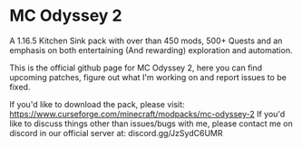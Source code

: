 # MC Odyssey 2

A 1.16.5 Kitchen Sink pack with over than 450 mods, 500+ Quests and an emphasis on both entertaining (And rewarding) exploration and automation.


This is the official github page for MC Odyssey 2, here you can find upcoming patches, figure out what I'm working on and report issues to be fixed. 

If you'd like to download the pack, please visit: https://www.curseforge.com/minecraft/modpacks/mc-odyssey-2
If you'd like to discuss things other than issues/bugs with me, please contact me on discord in our official server at: discord.gg/JzSydC6UMR
